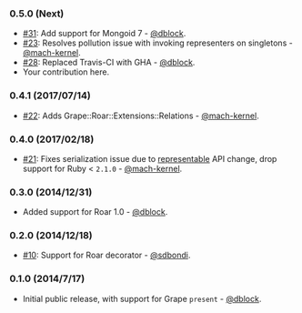 ### 0.5.0 (Next)

* [#31](https://github.com/ruby-grape/grape-roar/pull/31): Add support for Mongoid 7 - [@dblock](https://github.com/dblock).
* [#23](https://github.com/ruby-grape/grape-roar/pull/23): Resolves pollution issue with invoking representers on singletons - [@mach-kernel](https://github.com/mach-kernel).
* [#28](https://github.com/ruby-grape/grape-roar/pull/28): Replaced Travis-CI with GHA - [@dblock](https://github.com/dblock).
* Your contribution here.


### 0.4.1 (2017/07/14)

* [#22](https://github.com/ruby-grape/grape-roar/pull/22): Adds Grape::Roar::Extensions::Relations - [@mach-kernel](https://github.com/mach-kernel).


### 0.4.0 (2017/02/18)

* [#21](https://github.com/ruby-grape/grape-roar/pull/21): Fixes serialization issue due to [representable](https://github.com/trailblazer/representable) API change, drop support for Ruby < `2.1.0` - [@mach-kernel](https://github.com/mach-kernel).


### 0.3.0 (2014/12/31)

* Added support for Roar 1.0 - [@dblock](https://github.com/dblock).


### 0.2.0 (2014/12/18)

* [#10](https://github.com/ruby-grape/grape-roar/pull/10): Support for Roar decorator - [@sdbondi](https://github.com/sdbondi).


### 0.1.0 (2014/7/17)

* Initial public release, with support for Grape `present` - [@dblock](https://github.com/dblock).

